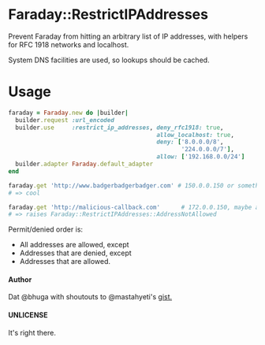 Faraday::RestrictIPAddresses
============================

Prevent Faraday from hitting an arbitrary list of IP addresses, with helpers
for RFC 1918 networks and localhost.

System DNS facilities are used, so lookups should be cached.

Usage
=====

```ruby
faraday = Faraday.new do |builder|
  builder.request :url_encoded
  builder.use     :restrict_ip_addresses, deny_rfc1918: true,
                                          allow_localhost: true,
                                          deny: ['8.0.0.0/8',
                                                 '224.0.0.0/7'],
                                          allow: ['192.168.0.0/24']
  builder.adapter Faraday.default_adapter
end

faraday.get 'http://www.badgerbadgerbadger.com' # 150.0.0.150 or something
# => cool

faraday.get 'http://malicious-callback.com'      # 172.0.0.150, maybe a secret internal server? Maybe not?
# => raises Faraday::RestrictIPAddresses::AddressNotAllowed
```

Permit/denied order is:

 * All addresses are allowed, except
 * Addresses that are denied, except
 * Addresses that are allowed.

#### Author

Dat @bhuga with shoutouts to @mastahyeti's [gist.](https://gist.github.com/mastahyeti/8497793)

#### UNLICENSE

It's right there.



